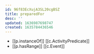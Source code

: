 ```yaml
---
id: 96f83EcXujA3SL20cgBSZ
title: preparedFor
desc: ''
updated: 1636987698747
created: 1635784436546
---
```


- [[p.instanceOf]] [[c.ActivityPredicate]]
- [[p.hasRange]] [[c.Event]]